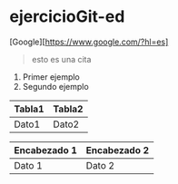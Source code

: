 # ejercicioGit-ed
[Google][https://www.google.com/?hl=es]
>esto es una cita
1. Primer ejemplo
2. Segundo ejemplo

|Tabla1|Tabla2|
|---|---|
|Dato1|Dato2|

| Encabezado 1 | Encabezado 2 |
|--------------|--------------|
| Dato 1 | Dato 2 |
